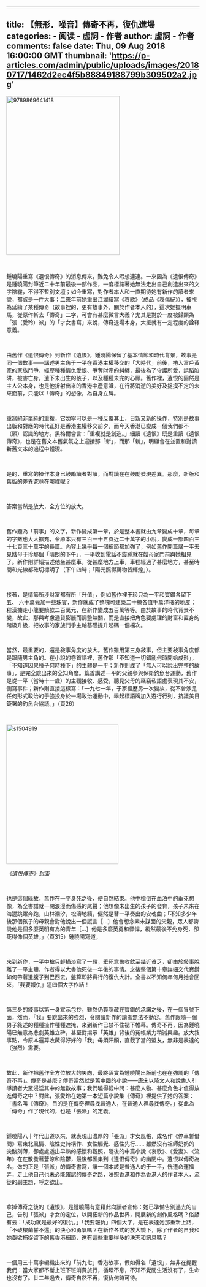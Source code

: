 
---
title: 【無形．噪音】傳奇不再，復仇進場
categories: 
    - 阅读
    - 虛詞 - 作者
author: 虛詞 - 作者
comments: false
date: Thu, 09 Aug 2018 16:00:00 GMT
thumbnail: 'https://p-articles.com/admin/public/uploads/images/20180717/1462d2ec4f5b88849188799b309502a2.jpg'
---

<div>   
<p><img src="https://p-articles.com/admin/public/uploads/images/20180717/1462d2ec4f5b88849188799b309502a2.jpg" alt="9789869641418" style="max-width: 100%; width: 295px; height: 415px;" class referrerpolicy="no-referrer"><br></p><p><br></p><p>鍾曉陽重寫《遺恨傳奇》的消息傳來，難免令人暇想連連。一來因為《遺恨傳奇》是鍾曉陽封筆近二十年前最後一部作品，一度標誌著她無法走出自己創造出來的文字陰霾，不得不暫別文壇；如今重寫，對作者本人和一直期待她有新作的讀者來說，都該是一件大事；二來年前她重出江湖續寫《哀歌》（成品《哀傷紀》），被視為延續了某種傳奇（故事裡的，更有故事外，關於作者本人的），這次她擺明車馬，從原作斬去「傳奇」二字，可會有甚麼微言大義？尤其是對於一度被歸類為「張（愛玲）派」的「才女書寫」來說，傳奇退場本身，大抵就有一定程度的詮釋意義。</p><p><b><br></b></p><p>由舊作《遺恨傳奇》到新作《遺恨》，鍾曉陽保留了基本情節和時代背景，故事是同一個故事——講述男主角于一平在香港主權移交的「大時代」前後，捲入富戶黃家的家族鬥爭，經歷種種情仇愛恨、爭奪財產的糾纏，最後為了守護所愛，誤蹈陷阱，被害亡身，遺下未出生的孩子，以及種種未完的心願。舊作裡，遺恨的固然是主人公本身，也是他折射出來的香港中產意識，在行將消逝的美好及捉摸不定的未來面前，只能以「傳奇」的想像，為自身立碑。</p><p><b><br></b></p><p>重寫絕非單純的重複，它勿寧可以是一種反覆其上，日新又新的操作，特別是故事出版和對應的時代正好是香港主權移交前夕，而今天香港已變成一個我們都不（願）認識的地方。黑格爾嘗言：「重複就是創造。」細讀《遺恨》既是重讀《遺恨傳奇》，也是在舊文本舊氣氛之上迎接那「新」，而那「新」，明顯會在並置和對讀新舊文本的過程中體現。</p><p><b><br></b></p><p>是的，重寫的操作本身已鼓勵讀者對讀，而對讀在在鼓勵發現差異。那麼，新版和舊版的差異究竟在哪裡呢？</p><p><b><br></b></p><p>答案當然是放大，全方位的放大。</p><p><b><br></b></p><p>舊作題為「前事」的文字，新作變成第一章，於是整本書就由九章變成十章，每章的字數也大大擴充，令原本只有三百一十五頁近二十萬字的小說，變成一部四百三十七頁三十萬字的長篇。內容上幾乎每一個細節都加強了，例如舊作開篇講一平去見姑母于珍那個「晴朗的下午」，一平收到電話不旋踵就在姑母家門前與她相見了。新作則詳細描述他坐甚麼車，從甚麼地方上車，車程經過了甚麼地方，甚至時間和光線都確切標明了（下午四時；「陽光照得萬物皆輝煌」）。</p><p><b><br></b></p><p>接著，是情節所涉財富都有所「升值」，例如舊作裡于珍只為一平和寶鑽各留下五、 六十萬元加一些珠寶，新作就成了整塊可建築二十棟各值千萬洋樓的地皮；程漢擄走小龍要贖款二百萬元，在新作變成五百萬等等。由於故事的時代背景不變，故此，那與考慮通貨膨脹而調整無關，而是直接把角色要處理的財富和置身的階級升級，把故事的家族鬥爭主軸基礎提升起碼一個檔次。</p><p><b><br></b></p><p>當然，最重要的，還是敍事角度的放大。舊作雖用第三身敍事，但主要敍事角度都是跟隨男主角的。在小說的卷首語裡，舊作那「不知道一切錯亂何時開始成形」，「不知道因果種子何時種下」的主體是一平；新作則成了「無人可以說出完整的故事」，是完全跳出來的全知角度。篇首講述一平的父親參與保衛釣魚台運動，舊作是從一平（當時十一歲）的主觀接收、感受，聽見父母的竊竊私語處表現其不安，側寫事件；新作則直接這樣寫：「一九七一年，于家經歷另一次變故，從不曾涉足任何形式政治的于強投身於一場政治運動中，舉起標語牌加入遊行行列，抗議美日簽署的釣魚台協議。」（頁26）</p><p><br></p><p><img src="https://p-articles.com/admin/public/uploads/images/20180717/9d87001cf9441a1804994278fe6fa9ac.jpg" alt="s1504919" style="max-width: 100%; width: 292px; height: 364px;" class referrerpolicy="no-referrer"><br></p><p><i>《遺恨傳奇》封面</i></p><p><br></p><p>也是這個緣故，舊作在一平身死之後，便自然結束。他中槍倒在血泊中的垂死想像，為全書譜就一闕浪漫而傷感的尾聲；他想像未出生的孩子的發育，孩子未來在海邊跳躍奔跑，山林潮汐，松濤地籟，儼然是替一平奏出的安魂曲；「不知多少年後那個孩子的母親會對他說出一個謊言［…］他會想念素未謀面的父親，眾人都誇說他是個多麼英明有為的青年［…］他是多麼英勇和慓悍，縱然最後不免身死，卻死得像個英雄。」（頁315）鍾曉陽寫道。</p><p><b><br></b></p><p>來到新作，一平中槍只輕描淡寫了一段，垂死意象收歛至幾近貧乏，卻由於敍事脫離了一平主體，作者得以大書他死後一年後的事情。之後整個第十章詳細交代寶鑽如何帶著遺腹子到巴西去，盤算即將實行的復仇大計。全書以不知何年何月她會回來，「我要報仇」這四個大字作結！</p><p><b><br></b></p><p>第三身的敍事以第一身宣示包抄，雖然仍算隱藏在寶鑽的承諾之後，在一個冒號下面，然而，「我」要跳出來的強烈，令閱讀新作的讀者無法不動容。舊作跟隨一個男子敍述的種種操作種種遮掩，來到新作已禁不住褪下帷幕。傳奇不再，因為鍾曉陽已無意為悲劇英雄立碑，甚至對揭示「英雄」背後的冤帳業力稍減興趣。放大敍事點，令原本還算收藏得好好的「我」毋須汗顏，直截了當的盟友，無非是表達的（強烈）需要。</p><p><b><br></b></p><p>故此，新作把舊作全方位放大的矢向，最終落實為鍾曉陽出版前也在在強調的「傳奇不再」。傳奇是甚麼？傳奇當然就是舊中國的小說——唐宋以降文人和說書人引導讀者大眾浸淫其中的無數故事；我們曉得從中問：甚麼人物、甚麼角色才值得放進傳奇之中？對此，張愛玲在她第一本短篇小說集《傳奇》裡提供了她的答案：「書名叫《傳奇》，目的是在傳奇裡尋找普通人，在普通人裡尋找傳奇。」從此為「傳奇」作了現代的，也是「張派」的定義。</p><p><b><br></b></p><p>鍾曉陽八十年代出道以來，就表現出濃厚的「張派」才女風格，成名作《停車暫借問》寫東北風情、陰性史詩構作、女性觸覺、感性先行…… 雖然沒有祖師奶奶的尖酸刻薄，卻處處透出早熟的感懷和觀照，隨後的中篇小說《哀歌》、《愛妻》、《流年》在在散發著蒼涼和陰鬱，最後都匯集到《遺恨傳奇》的幽閉中。遺恨以傳奇為名，做的正是「張派」的傳奇書寫，讓一個本該是普通人的于一平，恍遭命運播弄，走上他自己也未必能確認的傳奇之路，映照香港和作為香港人的作者本人，流徙的副主題，呼之欲出。</p><p><b><br></b></p><p>拿掉傳奇之後的《遺恨》，是鍾曉陽有意藉此向讀者宣佈：她已準備告別過去的自己，告別「張派」才女的定位，以開拓新的作品世界，開展新的創作風格嗎？俗諺有云：「成功就是最好的復仇。」「我要報仇」四個大字，是在表達她那重新上路，「不破樓蘭誓不還」的決心和勇氣嗎？在新作各式的放大鏡下，除了作者的自我和她亟欲捕捉留下的舊香港細節，還有這些重要得多的決志和訊息嗎？</p><p><b><br></b></p><p>一個用三十萬字編織出來的「前九七」香港故事，假如得名「遺恨」，無非在提醒我們：當大家都不斷上班下班消費旅行，循環不息，不知不覺間生活沒有了，生命也沒有了。廿二年過去，傳奇自然不再，復仇何時可待。</p>  
</div>
            